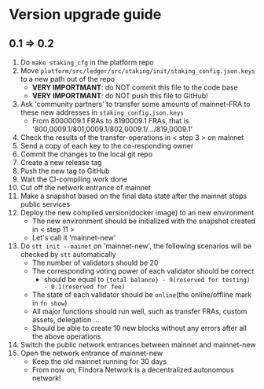 # Version upgrade guide

## 0.1 => 0.2

1. Do `make staking_cfg` in the platform repo
2. Move `platform/src/ledger/src/staking/init/staking_config.json.keys` to a new path out of the repo
    - **VERY IMPORTMANT**: do NOT commit this file to the code base
    - **VERY IMPORTMANT**: do NOT push this file to GitHub!
3. Ask 'community partners' to transfer some amounts of mainnet-FRA to these new addresses in `staking_config.json.keys`
    - From 8000009.1 FRAs to 8190009.1 FRAs, that is '800,0009.1/801,0009.1/802,0009.1/.../819,0009.1'
4. Check the results of the transfer-operations in < step 3 > on mainnet
5. Send a copy of each key to the co-responding owner
6. Commit the changes to the local git repo
7. Create a new release tag
8. Push the new tag to GitHub
9. Wait the CI-compiling work done
10. Cut off the network entrance of mainnet
11. Make a snapshot based on the final data state after the mainnet stops public services
12. Deploy the new compiled version(docker image) to an new environment
    - The new environment should be initialized with the snapshot created in < step 11 >
    - Let's call it 'mainnet-new'
13. Do `stt init --mainet` on 'mainnet-new', the following scenarios will be checked by `stt` automatically
    - The number of validators should be 20
    - The corresponding voting power of each validator should be correct
        - should be equal to `{total balance} - 9(reserved for testing) - 0.1(reserved for fee)`
    - The state of each validator should be `online`(the online/offline mark in `fn show`)
    - All major functions should run well, such as transfer FRAs, custom assets, delegation ...
    - Should be able to create 10 new blocks without any errors after all the above operations
14. Switch the public network entrances between mainnet and mainnet-new
15. Open the network entrance of mainnet-new
    - Keep the old mainnet running for 30 days
    - From now on, Findora Network is a decentralized autonomous network!
